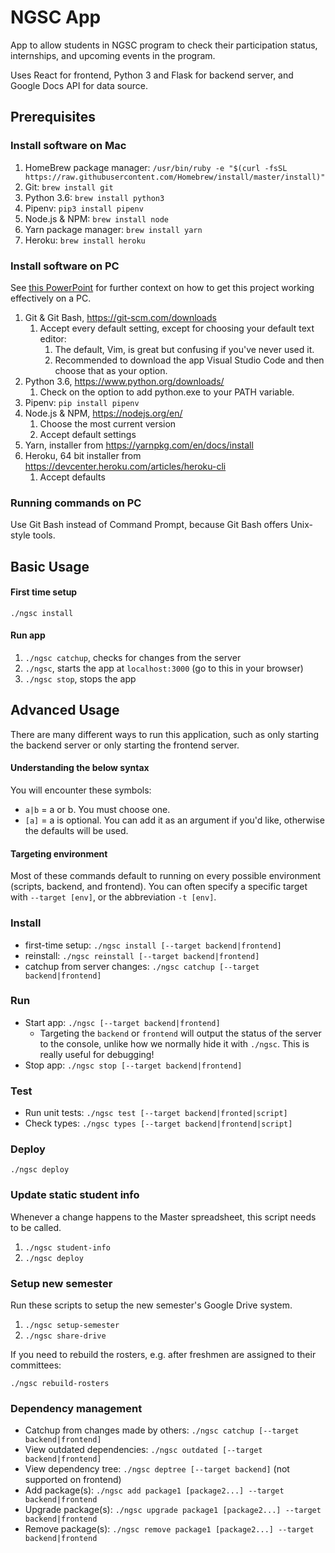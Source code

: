 # NGSC App
App to allow students in NGSC program to check their participation status, internships, and upcoming events in the program. 

Uses React for frontend, Python 3 and Flask for backend server, and Google Docs API for data source.

## Prerequisites

### Install software on Mac
1. HomeBrew package manager: `/usr/bin/ruby -e "$(curl -fsSL https://raw.githubusercontent.com/Homebrew/install/master/install)"`
1. Git: `brew install git`
1. Python 3.6: `brew install python3`
1. Pipenv: `pip3 install pipenv`
1. Node.js & NPM: `brew install node`
1. Yarn package manager: `brew install yarn`
1. Heroku: `brew install heroku`

### Install software on PC
See [this PowerPoint](https://docs.google.com/presentation/d/1pAoLLMqqH6JGG9ILwlhKMwVzUVzux9bFmZINPJWeW9Q/edit?usp=sharing) 
for further context on how to get this project working effectively on a PC.

1. Git & Git Bash, https://git-scm.com/downloads
    1. Accept every default setting, except for choosing your default text editor:
        1. The default, Vim, is great but confusing if you've never used it.
        1. Recommended to download the app Visual Studio Code and then choose that as your option.
1. Python 3.6, https://www.python.org/downloads/ 
    1. Check on the option to add python.exe to your PATH variable.
1. Pipenv: `pip install pipenv`
1. Node.js & NPM, https://nodejs.org/en/ 
    1. Choose the most current version
    1. Accept default settings
1. Yarn, installer from https://yarnpkg.com/en/docs/install
1. Heroku, 64 bit installer from https://devcenter.heroku.com/articles/heroku-cli
    1. Accept defaults
    
### Running commands on PC
Use Git Bash instead of Command Prompt, because Git Bash offers Unix-style tools.

## Basic Usage

#### First time setup
`./ngsc install`

#### Run app
1. `./ngsc catchup`, checks for changes from the server
1. `./ngsc`, starts the app at `localhost:3000` (go to this in your browser)
1. `./ngsc stop`, stops the app

## Advanced Usage
There are many different ways to run this application, such as only starting the backend server or only starting the frontend server.

#### Understanding the below syntax
You will encounter these symbols:
* `a|b` = a or b. You must choose one.
* `[a]` = a is optional. You can add it as an argument if you'd like, otherwise the defaults will be used. 

#### Targeting environment
Most of these commands default to running on every possible environment (scripts, backend, and frontend). 
You can often specify a specific target with `--target [env]`, or the abbreviation `-t [env]`.

### Install
* first-time setup: `./ngsc install [--target backend|frontend]`
* reinstall: `./ngsc reinstall [--target backend|frontend]`
* catchup from server changes: `./ngsc catchup [--target backend|frontend]`

### Run
* Start app: `./ngsc [--target backend|frontend]`
    * Targeting the `backend` or `frontend` will output the status of the server to the console, unlike how we normally 
    hide it with `./ngsc`. This is really useful for debugging!
* Stop app: `./ngsc stop [--target backend|frontend]`

### Test
* Run unit tests: `./ngsc test [--target backend|fronted|script]`
* Check types: `./ngsc types [--target backend|frontend|script]`


### Deploy
`./ngsc deploy`

### Update static student info
Whenever a change happens to the Master spreadsheet, this script needs to be called.

1. `./ngsc student-info`
1. `./ngsc deploy`

### Setup new semester
Run these scripts to setup the new semester's Google Drive system.

1. `./ngsc setup-semester`
1. `./ngsc share-drive`

If you need to rebuild the rosters, e.g. after freshmen are assigned to their committees:

`./ngsc rebuild-rosters`

### Dependency management
* Catchup from changes made by others: `./ngsc catchup [--target backend|frontend]`
* View outdated dependencies: `./ngsc outdated [--target backend|frontend]`
* View dependency tree: `./ngsc deptree [--target backend]` (not supported on frontend)
* Add package(s): `./ngsc add package1 [package2...] --target backend|frontend`
* Upgrade package(s): `./ngsc upgrade package1 [package2...] --target backend|frontend`
* Remove package(s): `./ngsc remove package1 [package2...] --target backend|frontend`
